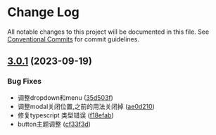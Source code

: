 # Change Log

All notable changes to this project will be documented in this file.
See [Conventional Commits](https://conventionalcommits.org) for commit guidelines.

## [3.0.1](https://gitee.com/gitee-fe/osui/tree/master/compare/v2.1.8...v3.0.1) (2023-09-19)


### Bug Fixes

* 调整dropdown和menu ([35d503f](https://gitee.com/gitee-fe/osui/tree/master/commits/35d503fb44fbc74c851809c07ea5695280e95bb1))
* 调整modal关闭位置,之前的用法关闭掉 ([ae0d210](https://gitee.com/gitee-fe/osui/tree/master/commits/ae0d2102776865959850109e18a47454901fd091))
* 修复typescript 类型错误 ([f18efab](https://gitee.com/gitee-fe/osui/tree/master/commits/f18efab2a15a47cc163dceba128b521c5522063f))
* button主题调整 ([cf33f3d](https://gitee.com/gitee-fe/osui/tree/master/commits/cf33f3d0840e5bf6145c0896f8a54c03bbed983b))
